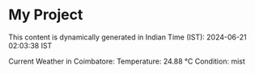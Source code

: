 # My Project

This content is dynamically generated in Indian Time (IST): 2024-06-21 02:03:38 IST


Current Weather in Coimbatore:
Temperature: 24.88 °C
Condition: mist
